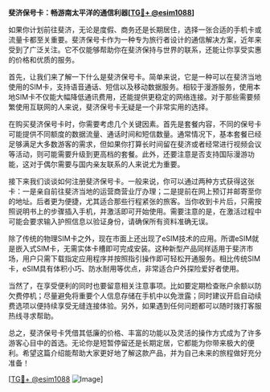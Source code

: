 **斐济保号卡：畅游南太平洋的通信利器[[TG💪+ @esim1088](https://t.me/s/esim1088)]**

如果你计划前往斐济，无论是度假、商务还是长期居住，选择一张合适的手机卡或流量卡都至关重要。斐济保号卡作为一种专为旅行者设计的通信解决方案，近年来受到了广泛关注。它不仅能够帮助你在斐济保持与世界的联系，还能让你享受实惠的价格和优质的服务。

首先，让我们来了解一下什么是斐济保号卡。简单来说，它是一种可以在斐济当地使用的SIM卡，支持语音通话、短信以及移动数据服务。相较于漫游服务，使用本地SIM卡不仅能大幅降低通讯费用，还能提供更稳定的网络连接。对于那些需要频繁使用互联网的人来说，斐济保号卡无疑是一个非常实用的选择。

在购买斐济保号卡时，你需要考虑几个关键因素。首先是套餐内容，不同的保号卡可能提供不同额度的数据流量、通话时间和短信数量。通常情况下，基本套餐已经足够满足大多数游客的需求，但如果你打算长时间留在斐济或者经常进行视频会议等活动，则可能需要升级到更高档的套餐。此外，还要注意是否支持国际漫游功能，这对于偶尔需要与国内亲友联系的人来说尤为重要。

接下来我们谈谈如何注册斐济保号卡。一般来说，你可以通过两种方式获得这张卡：一是亲自前往斐济当地的运营商营业厅办理；二是提前在网上预订并邮寄至你的地址。后者更为便捷，尤其适合那些行程紧张的旅客。当你收到卡片后，只需按照说明书上的步骤插入手机，并激活即可开始使用。需要注意的是，在激活过程中可能会要求输入护照信息以验证身份，请确保所有资料准确无误。

除了传统的物理SIM卡之外，现在市面上还出现了eSIM技术的应用。所谓eSIM就是嵌入式SIM卡，无需实体卡槽即可完成安装。这种新型产品同样适用于斐济市场，用户只需下载指定应用程序并按照指引操作即可轻松开通服务。相比传统SIM卡，eSIM具有体积小巧、防水耐用等优点，非常适合户外探险爱好者使用。

当然了，在享受便利的同时也要留意相关注意事项。比如要定期检查账户余额以防欠费停机；尽量避免将重要个人信息存储在手机中以免泄露；同时建议开启自动续费选项以便持续享受无缝连接体验。另外，如果遇到任何问题都可以随时拨打客服热线寻求帮助。

总之，斐济保号卡凭借其低廉的价格、丰富的功能以及灵活的操作方式成为了许多游客心目中的首选。无论你是短暂停留还是长期定居，它都能为你带来极大的便利。希望这篇介绍能帮助大家更好地了解这款产品，并为自己未来的旅程做好充分准备！

[[TG💪+ @esim1088](https://t.me/s/esim1088) ![Image](https://i.postimg.cc/4NQfJmqS/Snipaste-2025-05-13-00-14-12.png)]